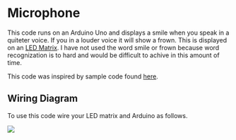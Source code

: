 # Microphone

This code runs on an Arduino Uno and displays a smile when you speak in a quiteter voice. If you in a louder voice it will show a frown. This is displayed on an [LED Matrix](https://www.creatroninc.com/product/16x16-led-matrix-board/). I have not used the word smile or frown because word recognization is to hard and would be difficult to achive in this amount of time.

This code was inspired by sample code found [here](https://www.creatroninc.com/download/16x16-LED-Matrix-Board-Demo-Code.zip).

## Wiring Diagram

To use this code wire your LED matrix and Arduino as follows.

<img src="./circuit.svg">
